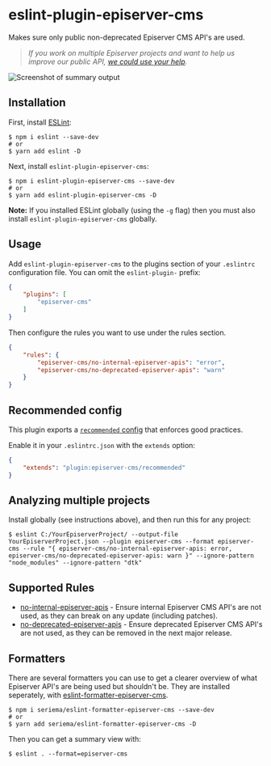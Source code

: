# eslint-plugin-episerver-cms

Makes sure only public non-deprecated Episerver CMS API's are used.

> _If you work on multiple Episerver projects and want to help us improve our public API, [we could use your help](https://github.com/seriema/eslint-plugin-episerver-cms/blob/master/say-hello.md)._

![Screenshot of summary output](https://github.com/seriema/eslint-plugin-episerver-cms/blob/master/summary.png?raw=true)

## Installation

First, install [ESLint](http://eslint.org):

```shell
$ npm i eslint --save-dev
# or
$ yarn add eslint -D
```

Next, install `eslint-plugin-episerver-cms`:

```shell
$ npm i eslint-plugin-episerver-cms --save-dev
# or
$ yarn add eslint-plugin-episerver-cms -D
```

**Note:** If you installed ESLint globally (using the `-g` flag) then you must also install `eslint-plugin-episerver-cms` globally.

## Usage

Add `eslint-plugin-episerver-cms` to the plugins section of your `.eslintrc` configuration file. You can omit the `eslint-plugin-` prefix:

```json
{
    "plugins": [
        "episerver-cms"
    ]
}
```

Then configure the rules you want to use under the rules section.

```json
{
    "rules": {
        "episerver-cms/no-internal-episerver-apis": "error",
        "episerver-cms/no-deprecated-episerver-apis": "warn"
    }
}
```

## Recommended config

This plugin exports a [`recommended` config](https://github.com/seriema/eslint-plugin-episerver-cms/blob/master/lib/index.js) that enforces good practices.

Enable it in your `.eslintrc.json` with the `extends` option:

```json
{
    "extends": "plugin:episerver-cms/recommended"
}
```

## Analyzing multiple projects

Install globally (see instructions above), and then run this for any project:

```shell
$ eslint C:/YourEpiserverProject/ --output-file YourEpiserverProject.json --plugin episerver-cms --format episerver-cms --rule "{ episerver-cms/no-internal-episerver-apis: error, episerver-cms/no-deprecated-episerver-apis: warn }" --ignore-pattern "node_modules" --ignore-pattern "dtk"
```

## Supported Rules

* [no-internal-episerver-apis](https://github.com/seriema/eslint-plugin-episerver-cms/blob/master/docs/rules/no-internal-episerver-apis.md) - Ensure internal Episerver CMS API's are not used, as they can break on any update (including patches).
* [no-deprecated-episerver-apis](https://github.com/seriema/eslint-plugin-episerver-cms/blob/master/docs/rules/no-deprecated-episerver-apis.md) - Ensure deprecated Episerver CMS API's are not used, as they can be removed in the next major release.


## Formatters

There are several formatters you can use to get a clearer overview of what Episerver API's are being used but shouldn't be. They are installed seperately, with [eslint-formatter-episerver-cms](https://github.com/seriema/eslint-formatter-episerver-cms).

```shell
$ npm i seriema/eslint-formatter-episerver-cms --save-dev
# or
$ yarn add seriema/eslint-formatter-episerver-cms -D
```

Then you can get a summary view with:

```shell
$ eslint . --format=episerver-cms
```
